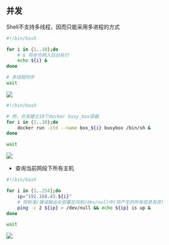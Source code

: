 <!--
 * @Description: 
 * @Version: 1.0
 * @Author: DaLao
 * @Email: dalao_li@163.com
 * @Date: 2021-03-11 08:59:41
 * @LastEditors: DaLao
 * @LastEditTime: 2021-12-28 22:20:38
-->

## 并发

Shell不支持多线程，因而只能采用多进程的方式

```sh
#!/bin/bash

for i in {1..10};do
    # & 将命令转入后台执行
    echo ${i} &
done

# 多线程同步
wait
```

![](https://cdn.hurra.ltd/img/20210311092339.png)


```sh
#!/bin/bash

# 例，并发建立10个docker busy_box容器
for i in {1..10};do
    docker run -itd --name box_${i} busybox /bin/sh &
done

wait
```

![](https://cdn.hurra.ltd/img/20210311093438.png) 

- 查询当前网段下所有主机

```sh
#!/bin/bash

for i in {1..254};do
    ip="192.168.43.${i}"
    # 将标准/错误输出全部重定向到/dev/null中(将产生的所有信息丢弃)
    ping -c 2 ${ip} > /dev/null && echo ${ip} is up &
done

wait
```

![](https://cdn.hurra.ltd/img/20210311093856.png)